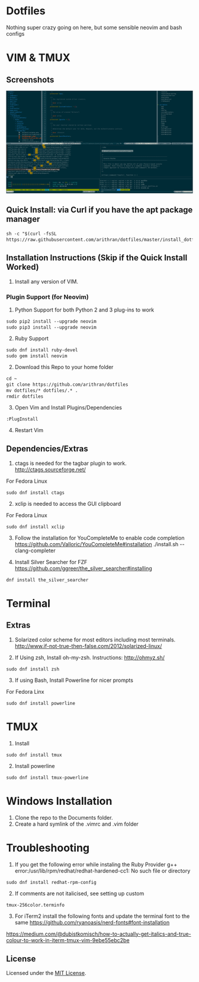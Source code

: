 # Dotfiles
Nothing super crazy going on here, but some sensible neovim and bash configs

# VIM & TMUX

## Screenshots
![alt tag](https://raw.githubusercontent.com/arithran/dotfiles/master/.vim/setup.png)

## Quick Install: via Curl if you have the apt package manager 
```
sh -c "$(curl -fsSL https://raw.githubusercontent.com/arithran/dotfiles/master/install_dotfiles.sh)"
```
## Installation Instructions (Skip if the Quick Install Worked)
1) Install any version of VIM. 

### Plugin Support (for Neovim)
1. Python Support for both Python 2 and 3 plug-ins to work
```
sudo pip2 install --upgrade neovim
sudo pip3 install --upgrade neovim
```

2. Ruby Support
```
sudo dnf install ruby-devel
sudo gem install neovim 

```

2) Download this Repo to your home folder
```
cd ~
git clone https://github.com/arithran/dotfiles
mv dotfiles/* dotfiles/.* .
rmdir dotfiles
```

3) Open Vim and Install Plugins/Dependencies 
```
:PlugInstall
```

4) Restart Vim

## Dependencies/Extras
1) ctags is needed for the tagbar plugin to work.
http://ctags.sourceforge.net/

For Fedora Linux
```
sudo dnf install ctags
```

2) xclip is needed to access the GUI clipboard

For Fedora Linux
```
sudo dnf install xclip
```

3) Follow the installation for YouCompleteMe to enable code completion
https://github.com/Valloric/YouCompleteMe#installation
./install.sh --clang-completer

4) Install Silver Searcher for FZF
https://github.com/ggreer/the_silver_searcher#installing
```
dnf install the_silver_searcher
```
# Terminal

## Extras

1) Solarized color scheme for most editors including most terminals.
http://www.if-not-true-then-false.com/2012/solarized-linux/

2) If Using zsh, Install oh-my-zsh. Instructions: http://ohmyz.sh/
```
sudo dnf install zsh
```

3) If using Bash, Install Powerline for nicer prompts

For Fedora Linx
```
sudo dnf install powerline
```


# TMUX
1) Install
```
sudo dnf install tmux
```

2) Install powerline
```
sudo dnf install tmux-powerline
```

# Windows Installation
1) Clone the repo to the Documents folder.
2) Create a hard symlink of the .vimrc and .vim folder

# Troubleshooting
1) If you get the following error while instaling the Ruby Provider
g++ error:/usr/lib/rpm/redhat/redhat-hardened-cc1: No such file or directory
```
sudo dnf install redhat-rpm-config
```

2) If comments are not italicised, see setting up custom

```
tmux-256color.terminfo
```

3) For iTerm2 install the following fonts and update the terminal font to the same
https://github.com/ryanoasis/nerd-fonts#font-installation

https://medium.com/@dubistkomisch/how-to-actually-get-italics-and-true-colour-to-work-in-iterm-tmux-vim-9ebe55ebc2be

## License
Licensed under the [MIT License](LICENSE.md).


